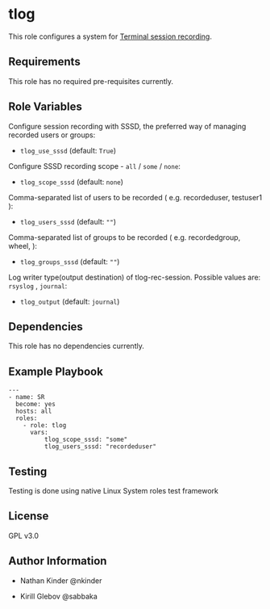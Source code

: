 tlog
=========

This role configures a system for [Terminal session recording](https://github.com/scribery).

Requirements
------------

This role has no required pre-requisites currently.

Role Variables
--------------

Configure session recording with SSSD, the preferred way of managing recorded users or groups:

- `tlog_use_sssd` (default: `True`)

Configure SSSD recording scope - `all` / `some` / `none`:

- `tlog_scope_sssd` (default: `none`)

Comma-separated list of users to be recorded ( e.g. recordeduser, testuser1 ):

- `tlog_users_sssd` (default: `""`)

Comma-separated list of groups to be recorded ( e.g. recordedgroup, wheel, ):

- `tlog_groups_sssd` (default: `""`)

Log writer type(output destination) of tlog-rec-session. Possible values are: `rsyslog` , `journal`:

- `tlog_output` (default: `journal`)


Dependencies
------------

This role has no dependencies currently.

Example Playbook
----------------
~~~
---
- name: SR
  become: yes
  hosts: all
  roles:
    - role: tlog
      vars:
          tlog_scope_sssd: "some"
          tlog_users_sssd: "recordeduser"
~~~
Testing
-------
Testing is done using native Linux System roles test framework

License
-------

GPL v3.0

Author Information
------------------

- Nathan Kinder @nkinder

- Kirill Glebov @sabbaka
